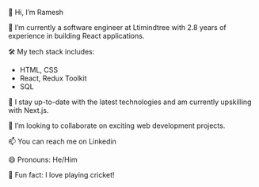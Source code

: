 👋 Hi, I’m Ramesh

💼 I’m currently a software engineer at Ltimindtree with 2.8 years of experience in building React applications.

🛠️ My tech stack includes:
- HTML, CSS
- React, Redux Toolkit
- SQL

🚀 I stay up-to-date with the latest technologies and am currently upskilling with Next.js.

🤝 I’m looking to collaborate on exciting web development projects.

📫 You can reach me on Linkedin

😄 Pronouns: He/Him

🏏 Fun fact: I love playing cricket!
